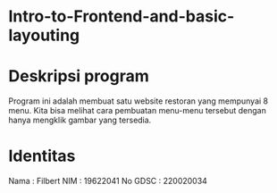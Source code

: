 # Intro-to-Frontend-and-basic-layouting

# Deskripsi program
Program ini adalah membuat satu website restoran yang mempunyai 8 menu. Kita bisa melihat cara pembuatan menu-menu tersebut dengan hanya mengklik gambar yang tersedia.

# Identitas
Nama    : Filbert
NIM     : 19622041
No GDSC : 220020034
